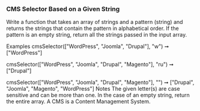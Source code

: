 ### CMS Selector Based on a Given String

Write a function that takes an array of strings and a pattern (string) and returns the strings that contain the pattern in alphabetical order. If the pattern is an empty string, return all the strings passed in the input array.

Examples
cmsSelector(["WordPress", "Joomla", "Drupal"], "w") ➞ ["WordPress"]

cmsSelector(["WordPress", "Joomla", "Drupal", "Magento"], "ru") ➞ ["Drupal"]

cmsSelector(["WordPress", "Joomla", "Drupal", "Magento"], "") ➞ ["Drupal", "Joomla", "Magento", "WordPress"]
Notes
The given letter(s) are case sensitive and can be more than one.
In the case of an empty string, return the entire array.
A CMS is a Content Management System.
